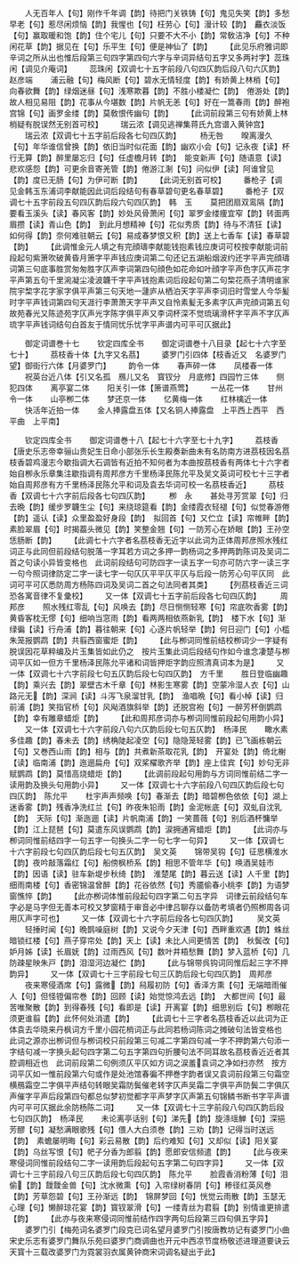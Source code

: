 <!-- { "loadSidebar": true } -->
　　人无百年人【句】刚作千年调【韵】待把门关铁铸【句】鬼见失笑【韵】多愁早老【句】惹尽闲烦恼【韵】我惺也【句】枉劳心【句】漫计较【韵】　麤衣淡饭【句】赢取暖和饱【韵】住个宅儿【句】只要不大不小【韵】常敎洁净【句】不种闲花草【韵】据见在【句】乐平生【句】便是神仙了【韵】
　　【此见乐府雅词即辛词之所从出也惟后段第三句四字第四句六字与辛词异结句五字又多两衬字】蕊珠闲【调见介庵词】
　　蕊珠闲【双调七十五字前段八句四仄韵后段八句六仄韵】　赵彦端
　　浦云融【句】梅风断【句】碧水无情轻度【韵】有娇黄上林梢【句】向春欲舞【韵】绿烟迷昼【句】浅寒欺暮【韵】不胜小楼凝伫【韵】　倦游处【韵】故人相见易阻【韵】花事从今堪数【韵】片帆无恙【句】好在一篙春雨【韵】醉袍宫锦【句】画罗金缕【韵】莫敎恨传幽句【韵】
　　【此词前段第三句有娇黄上林梢疑有脱误然无别首可校】
　　瑞云浓【调见逃禅集蒋氏九宫谱入黄钟宫】
　　瑞云浓【双调七十五字前后段各七句四仄韵】　　　杨无咎
　　暌离漫久【句】年华谁信曾换【韵】依旧当时似花面【韵】幽欢小会【句】记永夜【读】杯行无算【韵】醉里屡忘归【句】任虚檐月转【韵】　能变新声【句】随语意【读】悲欢感怨【韵】可更余音寄羌管【韵】倦游江淛【句】问似伊【读】阿谁曾见【韵】度已无肠【句】为伊可断【韵】
　　【此词无别首可校】
　　番枪子【调见金韩玉东浦词李献能因此词后段结句有春草碧句更名春草碧】
　　番枪子【双调七十五字前段五句四仄韵后段六句四仄韵】　韩　玉
　　莫把团扇双鸾隔【韵】要看玉溪头【读】春风客【韵】妙处风骨萧闲【句】翠罗金缕痩宜窄【韵】转面两眉攒【读】青山色【韵】　到此月想精神【句】花似秀质【韵】待与不清狂【读】如何得【韵】奈何难驻朝云【句】易成春梦恨又积【韵】送上七香车【读】春草碧【韵】
　　【此调惟金元人填之有完顔璹李献能钱抱素钱应庚词可校按李献能词前段起句紫箫吹破黄昏月箫字平声钱应庚词第二句还记五湖船烟波约还字平声完顔璹词第三句底事胜赏匆匆胜字仄声李词第四句顔色如花命如叶顔字平声色字仄声花字平声第五句千里涴凝尘凌波韤千字平声钱抱素词后段起句第二句棃花燕子清明谁家院宇棃字花字家字俱平声第三句天地一蘧庐从栖泊天字平声李词旧时雪堂人今华髪时字平声钱词第四句天涯行李萧萧天字平声又自怜素髪无多素字仄声完顔词第五句故苑春光又陈迹苑字仄声光字陈字俱平声又李词杯深不觉琉璃滑杯字平声不字仄声琉字平声钱词结句白首友于情同忧乐忧字平声谱内可平可仄据此】

　　御定词谱巻十七
　　钦定四库全书
　　御定词谱巻十八目录【起七十六字至七十】
　　茘枝香十体【九字又名茘】
　　婆罗门引四体【枝香近又　名婆罗门望】御街行六体【月婆罗门】
　　韵令一体
　　春声碎一体
　　凤楼春一体
　　祝英台近八体【引又名孤　鴈儿又名　寳钗分　月底修】四园竹三体
　　侧犯四体
　　离亭宴二体
　　阳关引一体【箫谱燕莺】
　　一丛花一体
　　甘州令一体
　　山亭栁二体
　　梦还京一体
　　忆黄梅一体
　　红林檎近一体
　　快活年近拍一体
　　金人捧露盘五体【又名铜人捧露盘　上平西上西平　西平曲　上平南】

　　钦定四库全书
　　御定词谱巻十八【起七十六字至七十九字】
　　荔枝香【唐史乐志帝幸骊山贵妃生日命小部张乐长生殿奏新曲未有名防南方进茘枝因名茘枝香碧鸡漫志今歇指调大石调皆有近拍不知何者为本曲按茘枝香有两体七十六字者始自栁永乐章集注歇指调有周邦彦方千里杨泽民陈允平及吴文英词可校七十三字者始自周邦彦有方千里杨泽民陈允平和词及袁去华词可校一名茘枝香近】
　　茘枝香【双调七十六字前后段各七句四仄韵】　　　栁　永
　　甚处寻芳赏翠【句】归去晩【韵】缓步罗韤生尘【句】来绕琼筵看【韵】金缕霞衣轻褪【句】似觉春游倦【韵】遥认【读】众里盈盈好身段【韵】　拟回首【句】又伫立【读】帘帷畔【韵】素脸翠眉【句】时揭葢头微见【韵】笑整金翘【句】一防芳心在娇眼【韵】王孙空恁肠断【韵】
　　【此调七十六字者名茘枝香无近字以此词为正体周邦彦照水残红词正与此同但前段结句脱落一字耳若方词之多押一韵杨词之多押两韵陈词及吴词二首之句读小异皆变格也　此词前段结句可防四字一读五字一句亦可防六字一读三字一句今照词律防定二字一读七字一句仄仄平平仄平仄与后段一防芳心句平仄同　此词可平可仄悉防周方杨陈四词及吴词二首之句法同者其类】
　　【列茘枝香近三词恐各寓音律不复彚校】
　　又一体【双调七十五字前后段各七句四仄韵】　　　周邦彦
　　照水残红零乱【句】风唤去【韵】尽日恻恻轻寒【句】帘底吹香雾【韵】黄昏客枕无憀【句】细响当窓雨【韵】看两两相依燕新乳【韵】　楼下水【句】渐绿徧【读】行舟浦【韵】暮往朝来【句】心逐片帆轻举【韵】何日迎门【句】小槛朱笼报鹦鹉【韵】共翦西窗蜜炬【韵】
　　【此与栁词同惟前结校栁词少一字疑有脱误因花草粹编及片玉集皆如此仍之　按片玉集此词后段结句作如今谁念凄楚与栁词平仄如一但方千里杨泽民陈允平诸和词皆押炬字韵应照清真词本为是】
　　又一体【双调七十六字前段七句五仄韵后段七句四仄韵】　方千里
　　胜日登临幽趣【韵】乘兴去【韵】翠壁古木千章【句】林影生寒雾【韵】空蒙冷湿人衣【句】山路元无【韵】深涧【读】斗泻飞泉溜甘乳【韵】　渔唱晩【句】看小棹【读】归前浦【韵】笑指官桥【句】风飐酒旗斜举【韵】还脱宫袍【句】一醉芳杯倒鹦鹉【韵】幸有雕章蜡炬【韵】
　　【此和周邦彦词亦与栁词同惟前段起句用韵小异】
　　又一体【双调七十六字前段八句六仄韵后段七句五仄韵】　杨泽民
　　瞰水素多佳趣【韵】春未去【韵】绣桷陡起凌空【句】隐隐笼轻雾【韵】已飞画栋朝云【句】又巻西山雨【韵】相与【韵】共煮新茶取花乳【韵】　开宴处【韵】倚北榭【读】临南浦【韵】迤逦扁舟【句】双桨櫂歌齐举【韵】座上佳宾【句】妙句无非赋鹦鹉【韵】莫惜高烧蜡炬【韵】
　　【此调前段起句用韵与方词同惟前结二字一读用韵及换头句用韵小异】
　　又一体【双调七十六字前段八句四仄韵后段七句四仄韵】　陈允平
　　杜宇声声频唤【句】春渐去【韵】暗碧栁色依依【句】湖上迷香雾【韵】残香净洗红兰【句】昨夜朱铅雨【韵】金泥帐底【句】双虬自沈乳【韵】　天际【句】渐迤逦【读】片帆南浦【韵】一笑蔷薇【句】别后酒杯慵举【韵】江上琵琶【句】莫遣东风误鹦鹉【韵】涙拥通宵蜡炬【韵】
　　【此词亦与栁词同惟前结四字一句五字一句换头二字一句七字一句异】
　　又一体【双调七十六字前段七句四仄韵后段七句五仄韵】　吴文英
　　锦带吴钩【句】征思横淮水【韵】夜吟敲落霜红【句】船傍枫桥系【韵】相思不管年华【句】唤酒吴娃市【韵】因语【读】驻车新堤步秋绮【韵】　淮楚尾【韵】暮云送【读】人千里【韵】细雨南楼【句】香密锦温曾醉【韵】花谷依然【句】秀靥偷春小桃李【韵】为语梦窗憔悴【韵】
　　【此亦栁词体惟前段起句四字第二句五字异　词律云前段结句车字必是马字但无善本可校又梦窗精于审音必中律吕聊存以备防考填者仍照栁周各词用仄声字可也】
　　又一体【双调七十六字前后段各七句四仄韵】　　　吴文英
　　轻捶时闻【句】晩鹊噪庭树【韵】又说今夕天津【句】西畔重欢遇【韵】蛛丝暗锁红楼【句】燕子穿帘处【韵】天上【读】未比人间更情苦【韵】　秋鬓改【句】妒月姊【读】长眉妩【韵】过雨西风【句】数叶井梧愁舞【韵】梦入蓝桥【句】几防疎星映朱戸【韵】泪湿河边凝伫【韵】
　　【此与锦带呉钩词同惟后起三字不押韵异】
　　又一体【双调七十三字前段七句三仄韵后段七句四仄韵】　周邦彦
　　夜来寒侵酒席【句】露微【韵】舄履初防【句】香泽方熏【句】无端暗雨催人【句】但怪镫偏帘巻【韵】回顾【读】始觉惊鸿去远【韵】　大都世间【句】最苦唯聚散【韵】到得春残【句】看即是【读】开离宴【韵】细思别后【句】栁眼花须更谁翦【韵】此怀何处消遣【韵】
　　【此调七十三字者名茘枝香近以此词为正体袁去华晓来丹枫词方千里小园花梢词正与此同若杨词陈词之摊破句法皆变格也　此词之源亦出栁词但与栁词校只前段第三句减二字第四句减一字不押韵第六句添一字结句减一字换头起句四字第二句五字第四句折腰句法不同耳故名茘枝香近近者其腔调相近也　此词前段第二句例须仄平仄如方词之涙羞袁词之净如扫亦然　按方词平仄如一惟前段第六句或作是处池馆春徧不押巻字韵者误又袁词前段第三句霜空横鴈霜空二字俱平声结句转眼吴霜防鬓催老转字仄声吴霜二字俱平声防鬓二字俱仄声催字平声后段第四句都总似梦初觉都字平声梦字仄声第五句锦鳞书断书字平声谱内可平可仄据此余防杨陈二词】
　　又一体【双调七十三字前段八句四仄韵后段七句四仄韵】　杨泽民
　　未论离亭话别【句】涕先【韵】旋涤瑶觯【句】深挹芳醪【句】凝愁满眼歌残【句】偎人大白须巻【韵】三劝【韵】记得当时送远【韵】　素蟾屡明晦【句】彩云易散【韵】后约难知【句】又却似【读】阳关宴【韵】乌丝写恨【句】帊子分香为郎翦【韵】愿郎安信频遣【韵】
　　【此与夜来寒侵词同惟前段结句二字一读用韵后段起句五字第二句四字异】
　　又一体【双调七十三字前段八句三仄韵后段七句四仄韵】　陈允平
　　脸霞香消粉薄【句】泪偷【韵】靉靉金兽【句】沈水微熏【句】入帘绿树春阴【句】糁径红英风巻【韵】芳草怨碧【句】王孙渐远【韵】　锦屏梦回【句】恍觉云雨散【韵】玉瑟无心理【句】懒醉琼花宴【韵】寳钗翠滑【句】一缕青丝为君翦【韵】别情谁更排遣【韵】
　　【此亦与夜来寒侵词同惟前结作四字两句后段第三四句俱五字异】
　　婆罗门引【梅苑词名婆罗门段克已词名望月婆罗门引按唐教坊记有婆罗门小曲宋史乐志有婆罗门舞队乐苑曰婆罗门商调曲也开元中西凉节度杨敬述进理道要诀云天寳十三载改婆罗门为霓裳羽衣属黄钟商宋词调名疑出于此】
